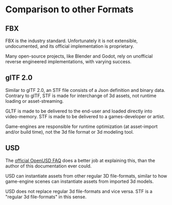 # Comparison to other Formats

## FBX
FBX is the industry standard. Unfortunately it is not extensible, undocumented, and its official implementation is proprietary.

Many open-source projects, like Blender and Godot, rely on unofficial reverse engineered implementations, with varying success.

## glTF 2.0
Similar to glTF 2.0, an STF file consists of a Json definition and binary data.
Contrary to glTF, STF is made for interchange of 3d assets, not runtime loading or asset-streaming.

GLTF is made to be delivered to the end-user and loaded directly into video-memory.
STF is made to be delivered to a games-developer or artist.

Game-engines are responsible for runtime optimization (at asset-import and/or build time), not the 3d file format or 3d modeling tool.

## USD
The [official OpenUSD FAQ](https://openusd.org/release/usdfaq.html#isn-t-usd-just-another-file-format) does a better job at explaining this, than the author of this documentation ever could.

USD can instantiate assets from other regular 3D file-formats, similar to how game-engine scenes can instantiate assets from imported 3d models.

USD does not replace regular 3d file-formats and vice versa. STF is a "regular 3d file-formats" in this sense.
